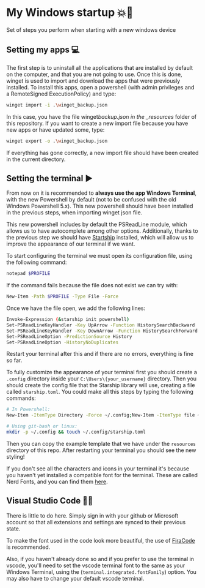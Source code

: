 # My Windows startup 💥💯

Set of steps you perform when starting with a new windows device

## Setting my apps 💻​

The first step is to uninstall all the applications that are installed by default on the computer, and that you are not going to use. Once this is done, winget is used to import and download the apps that were previously installed. To install this apps, open a powershell (with admin privileges and a RemoteSigned ExecutionPolicy) and type:

```sh
winget import -i .\winget_backup.json
```

In this case, you have the file winget*backup.json in the \_resources* folder of this repository. If you want to create a new import file because you have new apps or have updated some, type:

```sh
winget export -o .\winget_backup.json
```

If everything has gone correctly, a new import file should have been created in the current directory.

## Setting the terminal ▶️​

From now on it is recommended to **always use the app Windows Terminal**, with the new Powershell by default (not to be confused with the old Windows Powershell 5.x). This new powershell should have been installed in the previous steps, when importing winget json file.

This new powershell includes by default the PSReadLine module, which allows us to have autocomplete among other options. Additionally, thanks to the previous step we should have [Startship](https://starship.rs/) installed, which will allow us to improve the appearance of our terminal if we want.

To start configuring the terminal we must open its configuration file, using the following command:

```sh
notepad $PROFILE
```

If the command fails because the file does not exist we can try with:

```sh
New-Item -Path $PROFILE -Type File -Force
```

Once we have the file open, we add the following lines:

```sh
Invoke-Expression (&starship init powershell)
Set-PSReadLineKeyHandler -Key UpArrow -Function HistorySearchBackward
Set-PSReadLineKeyHandler -Key DownArrow -Function HistorySearchForward
Set-PSReadLineOption -PredictionSource History
Set-PSReadLineOption -HistoryNoDuplicates
```

Restart your terminal after this and if there are no errors, everything is fine so far.

To fully customize the appearance of your terminal first you should create a `.config` directory inside your `C:\Users\{your_username}` directory. Then you should create the config file that the Starship library will use, creating a file called `starship.toml`. You could make all this steps by typing the following commands:

```sh
# In Powershell:
New-Item -ItemType Directory -Force ~/.config;New-Item -ItemType file ~/.config/starship.toml;

# Using git-bash or linux:
mkdir -p ~/.config && touch ~/.config/starship.toml
```

Then you can copy the example template that we have under the `resources` directory of this repo. After restarting your terminal you should see the new styling!

If you don't see all the characters and icons in your terminal it's because you haven't yet installed a compatible font for the terminal. These are called Nerd Fonts, and you can find them [here](https://www.nerdfonts.com/font-downloads).

## Visual Studio Code 🧑‍💻​

There is little to do here. Simply sign in with your github or Microsoft account so that all extensions and settings are synced to their previous state.

To make the font used in the code look more beautiful, the use of [FiraCode](https://github.com/tonsky/FiraCode) is recommended.

Also, if you haven't already done so and if you prefer to use the terminal in vscode, you'll need to set the vscode terminal font to the same as your Windows Terminal, using the (`terminal.integrated.fontFamily`) option. You may also have to change your default vscode terminal.
